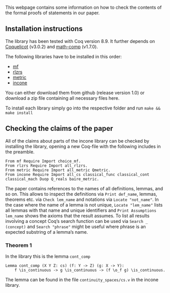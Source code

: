 This webpage contains some information on how to check the contents of the formal proofs of statements in our paper.

## Installation instructions
The library has been tested with Coq version 8.9.
It further depends on [Coquelicot](http://coquelicot.saclay.inria.fr/) (v3.0.2) and [math-comp](https://math-comp.github.io/math-comp/) (v1.7.0).

The following libraries have to be installed in this order:
- [mf](https://github.com/FlorianSteinberg/mf/tree/v1.0) 
- [rlzrs](https://github.com/FlorianSteinberg/rlzrs/tree/v1.0)
- [metric](https://github.com/FlorianSteinberg/metric/tree/v1.0)
- [incone](https://github.com/FlorianSteinberg/incone/tree/v1.0)

You can either download them from github (release version 1.0) or download a zip file containing all necessary files here.

To install each library simply go into the respective folder and run 
`make && make install`

## Checking the claims of the paper
All of the claims about parts of the incone library can be checked by installing the library, opening a new 
Coq-file with the following includes in the preamble.
```
From mf Require Import choice_mf.
From rlzrs Require Import all_rlzrs.
From metric Require Import all_metric Qmetric.
From incone Require Import all_cs classical_func classical_cont classical_mach Duop Q_reals baire_metric.
```
The paper contains references to the names of all definitions, lemmas, and so on. 
This allows to inspect the definitions via `Print def_name`, lemmas, theorems etc. via `Check lem_name` and notations via `Locate "not_name"`. 
In the case where the name of a lemma is not unique, `Locate "lem_name"` lists all lemmas with that name and unique identifiers and `Print Assumptions lem_name` shows the axioms that the result assumes. 
To list all results involving a concept Coq’s search function can be used via `Search _ (concept)` and `Search "phrase"` might be useful where phrase is an expected substring of a lemma’s name.

### Theorem 1
In the library this is the lemma `cont_comp`
```
Lemma cont_comp (X Y Z: cs) (f: Y -> Z) (g: X -> Y):
    f \is_continuous -> g \is_continuous -> (f \o_f g) \is_continuous.
```
The lemma can be found in the file `continuity_spaces/cs.v` in the incone library.
